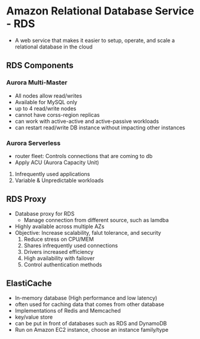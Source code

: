 # Amazon Relational Database Service - RDS
* A web service that makes it easier to setup, operate, and scale a relational database in the cloud


## RDS Components


### Aurora Multi-Master
* All nodes allow read/writes
* Available for MySQL only
* up to 4 read/write nodes
* cannot have corss-region replicas
* can work with active-active and active-passive workloads
* can restart read/write DB instance without impacting other instances

### Aurora Serverless
* router fleet: Controls connections that are coming to db
* Apply ACU (Aurora Capacity Unit) 
1. Infrequently used applications
2. Variable & Unpredictable workloads

## RDS Proxy
* Database proxy for RDS
  * Manage connection from different source, such as lamdba
* Highly available across multiple AZs
* Objective: Increase scalability, falut tolerance, and security
  1. Reduce stress on CPU/MEM
  2. Shares infrequently used connections
  3. Drivers increased efficiency
  4. High availability with failover
  5. Control authentication methods 

## ElastiCache
* In-memory database (High performance and low latency)
* often used for caching data that comes from other database
* Implementations of Redis and Memcached
* key/value store
* can be put in front of databases such as RDS and DynamoDB
* Run on Amazon EC2 instance, choose an instance family/type